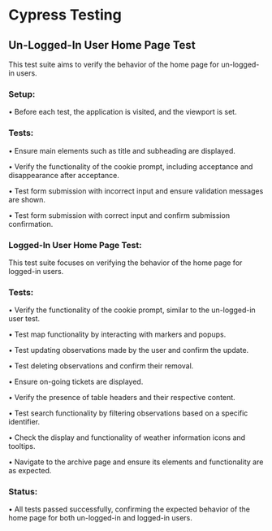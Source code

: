 # Cypress Testing


## Un-Logged-In User Home Page Test

This test suite aims to verify the behavior of the home page for un-logged-in users.


### Setup:

•	Before each test, the application is visited, and the viewport is set.

### Tests:

•	Ensure main elements such as title and subheading are displayed.

•	Verify the functionality of the cookie prompt, including acceptance and disappearance after acceptance.

•	Test form submission with incorrect input and ensure validation messages are shown.

•	Test form submission with correct input and confirm submission confirmation.

### Logged-In User Home Page Test:

This test suite focuses on verifying the behavior of the home page for logged-in users.

### Tests:

•	Verify the functionality of the cookie prompt, similar to the un-logged-in user test.

•	Test map functionality by interacting with markers and popups.

•	Test updating observations made by the user and confirm the update.

•	Test deleting observations and confirm their removal.

•	Ensure on-going tickets are displayed.

•	Verify the presence of table headers and their respective content.

•	Test search functionality by filtering observations based on a specific identifier.

•	Check the display and functionality of weather information icons and tooltips.

•	Navigate to the archive page and ensure its elements and functionality are as expected.

### Status:

•	All tests passed successfully, confirming the expected behavior of the home page for both un-logged-in and logged-in users.
